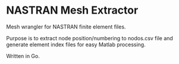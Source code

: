 # NASTRAN Mesh Extractor
Mesh wrangler for NASTRAN finite element files.

Purpose is to extract node position/numbering to nodos.csv file and generate element index files for easy Matlab processing. 

Written in Go.
